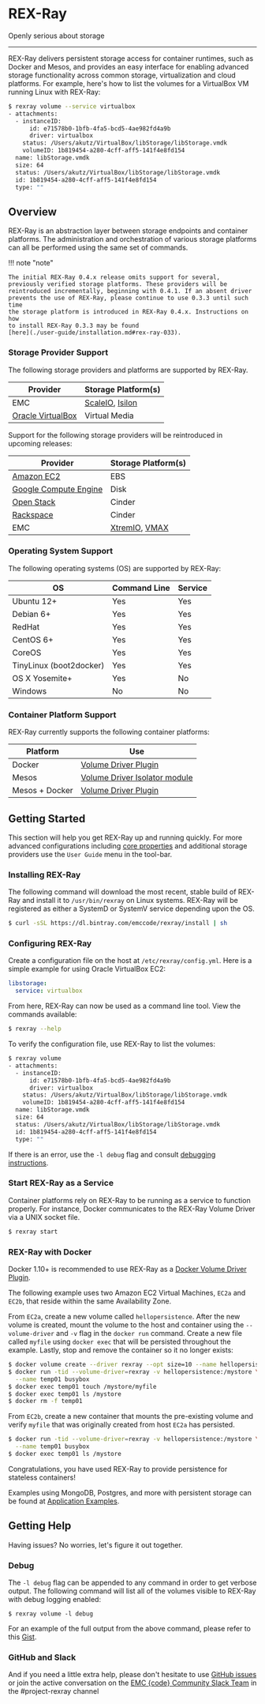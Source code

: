 # REX-Ray

Openly serious about storage

---
REX-Ray delivers persistent storage access for container runtimes, such as
Docker and Mesos, and provides an easy interface for enabling advanced storage
functionality across common storage, virtualization and cloud platforms. For
example, here's how to list the volumes for a VirtualBox VM running Linux with
REX-Ray:

```bash
$ rexray volume --service virtualbox
- attachments:
  - instanceID:
      id: e71578b0-1bfb-4fa5-bcd5-4ae982fd4a9b
      driver: virtualbox
    status: /Users/akutz/VirtualBox/libStorage/libStorage.vmdk
    volumeID: 1b819454-a280-4cff-aff5-141f4e8fd154
  name: libStorage.vmdk
  size: 64
  status: /Users/akutz/VirtualBox/libStorage/libStorage.vmdk
  id: 1b819454-a280-4cff-aff5-141f4e8fd154
  type: ""
```

## Overview
REX-Ray is an abstraction layer between storage endpoints and container
platforms. The administration and orchestration of various storage platforms
can all be performed using the same set of commands.

!!! note "note"

    The initial REX-Ray 0.4.x release omits support for several,
    previously verified storage platforms. These providers will be
    reintroduced incrementally, beginning with 0.4.1. If an absent driver
    prevents the use of REX-Ray, please continue to use 0.3.3 until such time
    the storage platform is introduced in REX-Ray 0.4.x. Instructions on how
    to install REX-Ray 0.3.3 may be found
    [here](./user-guide/installation.md#rex-ray-033).

### Storage Provider Support
The following storage providers and platforms are supported by REX-Ray.

Provider              | Storage Platform(s)
----------------------|--------------------
EMC | [ScaleIO](http://libstorage.readthedocs.io/en/stable/user-guide/storage-providers#scaleio), [Isilon](http://libstorage.readthedocs.io/en/stable/user-guide/storage-providers#isilon)
[Oracle VirtualBox](http://libstorage.readthedocs.io/en/stable/user-guide/storage-providers#virtualbox) | Virtual Media

Support for the following storage providers will be reintroduced in upcoming
releases:

Provider              | Storage Platform(s)
----------------------|--------------------
[Amazon EC2](./user-guide/storage-providers.md#coming-soon) | EBS
[Google Compute Engine](./user-guide/storage-providers.md#coming-soon) | Disk
[Open Stack](./user-guide/storage-providers.md#coming-soon) | Cinder
[Rackspace](./user-guide/storage-providers.md#coming-soon) | Cinder
EMC | [XtremIO](./user-guide/storage-providers.md#coming-soon), [VMAX](./user-guide/storage-providers.md#coming-soon)

### Operating System Support
The following operating systems (OS) are supported by REX-Ray:

OS             | Command Line | Service
---------------|--------------|-----------
Ubuntu 12+     | Yes          | Yes
Debian 6+      | Yes          | Yes
RedHat         | Yes          | Yes
CentOS 6+      | Yes          | Yes
CoreOS         | Yes          | Yes
TinyLinux (boot2docker)| Yes          | Yes
OS X Yosemite+ | Yes          | No
Windows        | No           | No

### Container Platform Support
REX-Ray currently supports the following container platforms:

Platform            | Use
------------------|-------------------------
Docker            | [Volume Driver Plugin](./user-guide/schedulers.md#docker)
Mesos             | [Volume Driver Isolator module](./user-guide/schedulers.md#mesos)
Mesos + Docker    | [Volume Driver Plugin](./user-guide/schedulers.md#mesos)

## Getting Started
This section will help you get REX-Ray up and running quickly. For more advanced
configurations including
[core properties](./user-guide/config.md#configuration-properties) and additional
storage providers use the `User Guide` menu in the tool-bar.

### Installing REX-Ray
The following command will download the most recent, stable build of REX-Ray
and install it to `/usr/bin/rexray` on Linux systems. REX-Ray will be
registered as either a SystemD or SystemV service depending upon the OS.

```bash
$ curl -sSL https://dl.bintray.com/emccode/rexray/install | sh
```

### Configuring REX-Ray
Create a configuration file on the host at `/etc/rexray/config.yml`. Here is a
simple example for using Oracle VirtualBox EC2:

```yaml
libstorage:
  service: virtualbox
```

From here, REX-Ray can now be used as a command line tool. View the commands
available:

```bash
$ rexray --help
```

To verify the configuration file, use REX-Ray to list the volumes:

```bash
$ rexray volume
- attachments:
  - instanceID:
      id: e71578b0-1bfb-4fa5-bcd5-4ae982fd4a9b
      driver: virtualbox
    status: /Users/akutz/VirtualBox/libStorage/libStorage.vmdk
    volumeID: 1b819454-a280-4cff-aff5-141f4e8fd154
  name: libStorage.vmdk
  size: 64
  status: /Users/akutz/VirtualBox/libStorage/libStorage.vmdk
  id: 1b819454-a280-4cff-aff5-141f4e8fd154
  type: ""
```

If there is an error, use the `-l debug` flag and consult
[debugging instructions](/#getting-help).

### Start REX-Ray as a Service
Container platforms rely on REX-Ray to be running as a service to function
properly. For instance, Docker communicates to the REX-Ray Volume Driver via
a UNIX socket file.

```bash
$ rexray start
```

### REX-Ray with Docker
Docker 1.10+ is recommended to use REX-Ray as a
[Docker Volume Driver Plugin](https://docs.docker.com/extend/plugins_volume/).

The following example uses two Amazon EC2 Virtual Machines, `EC2a` and `EC2b`,
that reside within the same Availability Zone.

From `EC2a`, create a new volume called `hellopersistence`. After the new
volume is created, mount the volume to the host and container using
the `--volume-driver` and `-v` flag in the `docker run` command. Create a new
file called `myfile` using `docker exec` that will be persisted throughout the
example. Lastly, stop and remove the container so it no longer exists:

```bash
$ docker volume create --driver rexray --opt size=10 --name hellopersistence
$ docker run -tid --volume-driver=rexray -v hellopersistence:/mystore \
  --name temp01 busybox
$ docker exec temp01 touch /mystore/myfile
$ docker exec temp01 ls /mystore
$ docker rm -f temp01
```

From `EC2b`, create a new container that mounts the pre-existing volume and
verify `myfile` that was originally created from host `EC2a` has persisted.
```bash
$ docker run -tid --volume-driver=rexray -v hellopersistence:/mystore \
  --name temp01 busybox
$ docker exec temp01 ls /mystore
```

Congratulations, you have used REX-Ray to provide persistence for stateless
containers!

Examples using MongoDB, Postgres, and more with persistent storage can be found
at [Application Examples](./user-guide/application.md).

## Getting Help
Having issues? No worries, let's figure it out together.

### Debug
The `-l debug` flag can be appended to any command in order to get verbose
output. The following command will list all of the volumes visible to REX-Ray
with debug logging enabled:

```
$ rexray volume -l debug
```

For an example of the full output from the above command, please refer to this
[Gist](https://gist.github.com/akutz/df2afe2dc43f75b67b8977f398095ed7).

### GitHub and Slack
And if you need a little extra help, please don't hesitate to use
[GitHub issues](https://github.com/emccode/rexray/issues) or join the active
conversation on the
[EMC {code} Community Slack Team](http://community.emccode.com/) in
the #project-rexray channel
